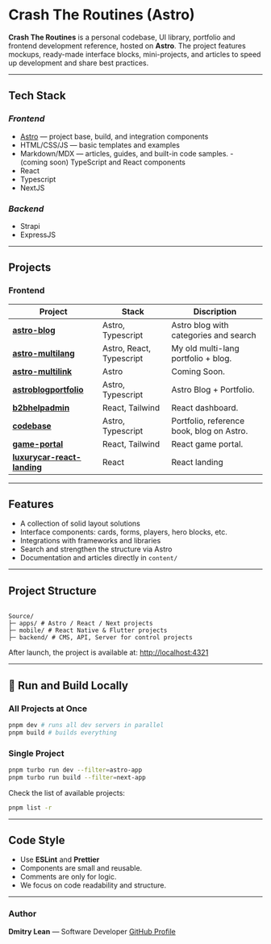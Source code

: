 # Crash The Routines (Astro)

**Crash The Routines** is a personal codebase, UI library, portfolio and frontend development reference, hosted on **Astro**.
The project features mockups, ready-made interface blocks, mini-projects, and articles to speed up development and share best practices.

---

## Tech Stack

### _Frontend_

- [Astro](https://astro.build/) — project base, build, and integration components
- HTML/CSS/JS — basic templates and examples
- Markdown/MDX — articles, guides, and built-in code samples. - (coming soon) TypeScript and React components
- React
- Typescript
- NextJS

### _Backend_

- Strapi
- ExpressJS

---

## Projects

### Frontend

| Project                                                                     | Stack                    | Discription                               |
| --------------------------------------------------------------------------- | ------------------------ | ----------------------------------------- |
| [**astro-blog**](https://astro-blog01.netlify.app/)                         | Astro, Typescript        | Astro blog with categories and search     |
| [**astro-multilang**](https://astro-multilang.netlify.app)                  | Astro, React, Typescript | My old multi-lang portfolio + blog.       |
| [**astro-multilink**](https://github.com/username/api-server)               | Astro                    | Coming Soon.                              |
| [**astroblogportfolio**](https://astroblogportfolio.netlify.app/)           | Astro, Typescript        | Astro Blog + Portfolio.                   |
| [**b2bhelpadmin**](https://reactb2badmin.netlify.app/)                      | React, Tailwind          | React dashboard.                          |
| [**codebase**](https://www.crashtheroutine.site/)                           | Astro, Typescript        | Portfolio, reference book, blog on Astro. |
| [**game-portal**](https://github.com/username/godot-experiment)             | React, Tailwind          | React game portal.                        |
| [**luxurycar-react-landing**](https://github.com/username/godot-experiment) | React                    | React landing                             |

---

## Features

- A collection of solid layout solutions
- Interface components: cards, forms, players, hero blocks, etc.
- Integrations with frameworks and libraries
- Search and strengthen the structure via Astro
- Documentation and articles directly in `content/`

---

## Project Structure

```

Source/
├─ apps/ # Astro / React / Next projects
├─ mobile/ # React Native & Flutter projects
├─ backend/ # CMS, API, Server for control projects

```

After launch, the project is available at:
[http://localhost:4321](http://localhost:4321)

---

## 🔹 Run and Build Locally

### All Projects at Once

```bash
pnpm dev # runs all dev servers in parallel
pnpm build # builds everything
```

### Single Project

```bash
pnpm turbo run dev --filter=astro-app
pnpm turbo run build --filter=next-app
```

Check the list of available projects:

```bash
pnpm list -r
```

---

## Code Style

- Use **ESLint** and **Prettier**
- Components are small and reusable.
- Comments are only for logic.
- We focus on code readability and structure.

---

### Author

**Dmitry Lean** — Software Developer
[GitHub Profile](https://github.com/dmitrylean)
